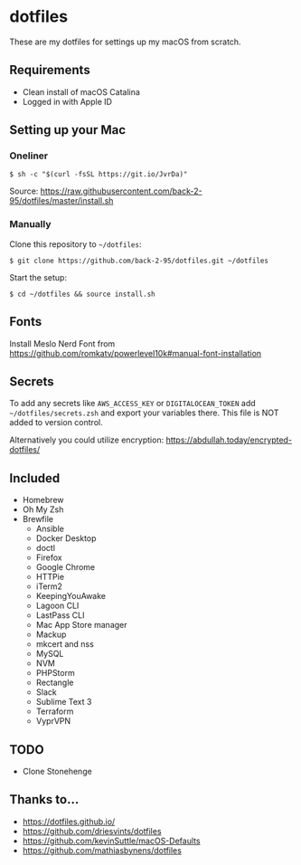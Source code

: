 # dotfiles

These are my dotfiles for settings up my macOS from scratch.

## Requirements

- Clean install of macOS Catalina
- Logged in with Apple ID

## Setting up your Mac

### Oneliner

```
$ sh -c "$(curl -fsSL https://git.io/JvrDa)"
```

Source: https://raw.githubusercontent.com/back-2-95/dotfiles/master/install.sh

### Manually

Clone this repository to `~/dotfiles`:

```
$ git clone https://github.com/back-2-95/dotfiles.git ~/dotfiles
```

Start the setup:

```
$ cd ~/dotfiles && source install.sh
```

## Fonts

Install Meslo Nerd Font from https://github.com/romkatv/powerlevel10k#manual-font-installation

## Secrets

To add any secrets like `AWS_ACCESS_KEY` or `DIGITALOCEAN_TOKEN` add `~/dotfiles/secrets.zsh` and export your
variables there. This file is NOT added to version control.

Alternatively you could utilize encryption: https://abdullah.today/encrypted-dotfiles/

## Included

- Homebrew
- Oh My Zsh
- Brewfile
  - Ansible
  - Docker Desktop
  - doctl
  - Firefox
  - Google Chrome
  - HTTPie
  - iTerm2
  - KeepingYouAwake
  - Lagoon CLI
  - LastPass CLI
  - Mac App Store manager
  - Mackup
  - mkcert and nss
  - MySQL
  - NVM
  - PHPStorm
  - Rectangle
  - Slack
  - Sublime Text 3
  - Terraform
  - VyprVPN

## TODO

- Clone Stonehenge

## Thanks to...

- https://dotfiles.github.io/
- https://github.com/driesvints/dotfiles
- https://github.com/kevinSuttle/macOS-Defaults
- https://github.com/mathiasbynens/dotfiles

